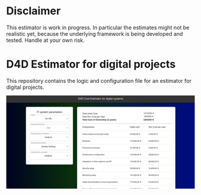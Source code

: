 # Disclaimer

This estimator is work in progress. In particular the estimates might not be realistic yet, because the underlying framework is being developed and tested. Handle at your own risk.

# D4D Estimator for digital projects

This repository contains the logic and configuration file for an estimator for digital projects.

![Screenshot of the d4d estimator](./doc/screenshot.png "Screenshot of the d4d estimator")
